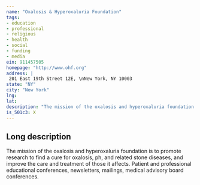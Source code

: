 ```yaml
---
name: "Oxalosis & Hyperoxaluria Foundation"
tags:
- education
- professional
- religious
- health
- social
- funding
- media
ein: 911457505
homepage: "http://www.ohf.org"
address: |
 201 East 19th Street 12E, \nNew York, NY 10003
state: "NY"
city: "New York"
lng: 
lat: 
description: "The mission of the oxalosis and hyperoxaluria foundation is to promote research to find a cure for oxalosis, ph, and related stone diseases, and improve the care and treatment of those it affects. "
is_501c3: X
---
```


## Long description

The mission of the oxalosis and hyperoxaluria foundation is to promote research to find a cure for oxalosis, ph, and related stone diseases, and improve the care and treatment of those it affects. Patient and professional educational conferences, newsletters, mailings, medical advisory board conferences. 
